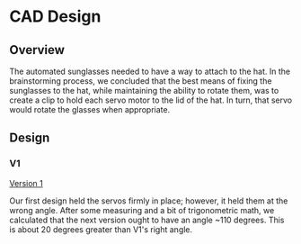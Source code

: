 # CAD Design

## Overview

The automated sunglasses needed to have a way to attach to the hat. In the brainstorming process, we concluded that the best means of fixing the sunglasses to the hat, while maintaining the ability to rotate them, was to create a clip to hold each servo motor to the lid of the hat. In turn, that servo would rotate the glasses when appropriate.

## Design

### V1

[Version 1](ServoMountV1.stl)

Our first design held the servos firmly in place; however, it held them at the wrong angle. After some measuring and a bit of trigonometric math, we calculated that the next version ought to have an angle ~110 degrees. This is about 20 degrees greater than V1's right angle. 
